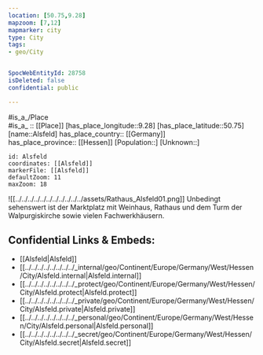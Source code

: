 ```yaml
---
location: [50.75,9.28] 
mapzoom: [7,12] 
mapmarker: city 
type: City
tags:
- geo/City


SpocWebEntityId: 28758
isDeleted: false
confidential: public

---
```

#is_a_/Place  
#is_a_ :: [[Place]] 
[has_place_longitude::9.28] 
[has_place_latitude::50.75] 
[name::Alsfeld] 
has_place_country:: [[Germany]]  
has_place_province:: [[Hessen]] 
[Population::] 
[Unknown::] 


```leaflet
id: Alsfeld
coordinates: [[Alsfeld]] 
markerFile: [[Alsfeld]] 
defaultZoom: 11 
maxZoom: 18
```


![[../../../../../../../../../../../assets/Rathaus_Alsfeld01.png]]
Unbedingt sehenswert ist der Marktplatz mit Weinhaus, Rathaus und dem Turm der Walpurgiskirche sowie vielen Fachwerkhäusern.

## Confidential Links & Embeds: 
- [[Alsfeld|Alsfeld]]  
- [[../../../../../../../../_internal/geo/Continent/Europe/Germany/West/Hessen/City/Alsfeld.internal|Alsfeld.internal]] 
- [[../../../../../../../../_protect/geo/Continent/Europe/Germany/West/Hessen/City/Alsfeld.protect|Alsfeld.protect]] 
- [[../../../../../../../../_private/geo/Continent/Europe/Germany/West/Hessen/City/Alsfeld.private|Alsfeld.private]] 
- [[../../../../../../../../_personal/geo/Continent/Europe/Germany/West/Hessen/City/Alsfeld.personal|Alsfeld.personal]] 
- [[../../../../../../../../_secret/geo/Continent/Europe/Germany/West/Hessen/City/Alsfeld.secret|Alsfeld.secret]] 
